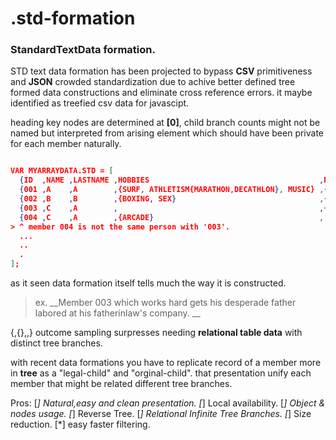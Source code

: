 # .std-formation

### StandardTextData formation.

STD text data formation has been projected
to bypass **CSV** primitiveness and **JSON** crowded standardization due to achive better defined tree formed data constructions
and eliminate cross reference errors.
it maybe identified as treefied csv data for javascipt.

heading key nodes are determined at **[0]**,
child branch counts might not be named but interpreted from arising element which should have been private for each member naturally.
```json

VAR MYARRAYDATA.STD = [
  {ID  ,NAME ,LASTNAME ,HOBBIES                                      ,REVENUES                           ,CHILDS     ,PARENTS}, 
  {001 ,A    ,A        ,{SURF, ATHLETISM{MARATHON,DECATHLON}, MUSIC} ,{2014{MARCH{$2000},APRIL{$1750}}}  ,{012,003}  ,dead},
  {002 ,B    ,B        ,{BOXING, SEX}                                ,{2014{APRIL{$150}}}                ,003        ,dead},
  {003 ,C    ,A        ,                                             ,{2014{MARCH{$6000},APRIL{$8750}}}  ,           ,{FATHER{002,001},MOTHER{/*other kind parenthoods "reverse.Tree" */}}},
  {004 ,C    ,A        ,{ARCADE}                                     ,                                   ,           ,001},
> ^ member 004 is not the same person with '003'.
  ...
  ..
  .
];
```
as it seen data formation itself tells much the way it is constructed.
> ex. __Member 003 which works hard gets his desperade father labored at his fatherinlaw's company. __

{,{},,} outcome sampling surpresses needing **relational table data** with distinct tree branches.

with recent data formations you have to replicate record of a member more in **tree** as a "legal-child" and "orginal-child".
that presentation unify each member that might be related different tree branches.

Pros:
[*] Natural,easy and clean presentation.
[*] Local availability.
[*] Object & nodes usage.
[*] Reverse Tree.
[*] Relational Infinite Tree Branches.
[*] Size reduction.
[*] easy faster filtering.

